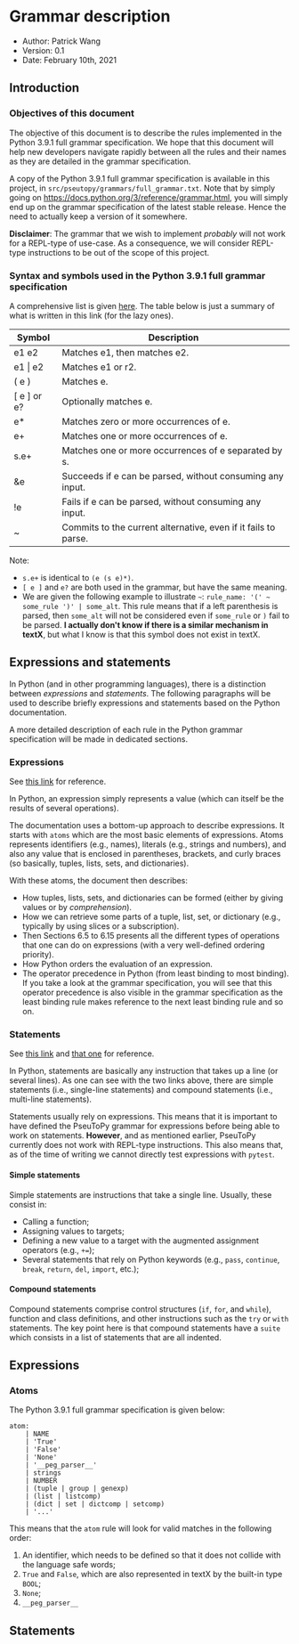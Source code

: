 # Grammar description

- Author: Patrick Wang
- Version: 0.1
- Date: February 10th, 2021

## Introduction

### Objectives of this document

The objective of this document is to describe the rules implemented in the Python 3.9.1 full grammar
specification. We hope that this document will help new developers navigate rapidly between all the rules and
their names as they are detailed in the grammar specification.

A copy of the Python 3.9.1 full grammar specification is available in this project, in
`src/pseutopy/grammars/full_grammar.txt`. Note that by simply going on
https://docs.python.org/3/reference/grammar.html, you will simply end up on the grammar specification of the
latest stable release. Hence the need to actually keep a version of it somewhere.


**Disclaimer**: The grammar that we wish to implement _probably_ will not work for a REPL-type of use-case. As
a consequence, we will consider REPL-type instructions to be out of the scope of this project.

### Syntax and symbols used in the Python 3.9.1 full grammar specification

A comprehensive list is given [here](https://www.python.org/dev/peps/pep-0617/#grammar-expressions). The table
below is just a summary of what is written in this link (for the lazy ones).

| Symbol      | Description                                                    |
|-------------|----------------------------------------------------------------|
| e1 e2       | Matches e1, then matches e2.                                   |
| e1 \| e2    | Matches e1 or r2.                                              |
| ( e )       | Matches e.                                                     |
| [ e ] or e? | Optionally matches e.                                          |
| e*          | Matches zero or more occurrences of e.                         |
| e+          | Matches one or more occurrences of e.                          |
| s.e+        | Matches one or more occurrences of e separated by s.           |
| &e          | Succeeds if e can be parsed, without consuming any input.      |
| !e          | Fails if e can be parsed, without consuming any input.         |
| ~           | Commits to the current alternative, even if it fails to parse. |

Note:

- `s.e+` is identical to `(e (s e)*)`.
- `[ e ]` and `e?` are both used in the grammar, but have the same meaning.
- We are given the following example to illustrate `~`: `rule_name: '(' ~ some_rule ')' | some_alt`. This rule
  means that if a left parenthesis is parsed, then `some_alt` will not be considered even if `some_rule` or
  `)` fail to be parsed. **I actually don't know if there is a similar mechanism in textX**, but what I know
  is that this symbol does not exist in textX.

## Expressions and statements

In Python (and in other programming languages), there is a distinction between _expressions_ and _statements_.
The following paragraphs will be used to describe briefly expressions and statements based on the Python
documentation.

A more detailed description of each rule in the Python grammar specification will be made in dedicated sections.

### Expressions

See [this link](https://docs.python.org/3/reference/expressions.html) for reference.

In Python, an expression simply represents a value (which can itself be the results of several operations).

The documentation uses a bottom-up approach to describe expressions. It starts with `atoms` which are the most
basic elements of expressions. Atoms represents identifiers (e.g., names), literals (e.g., strings and
numbers), and also any value that is enclosed in parentheses, brackets, and curly braces (so basically,
tuples, lists, sets, and dictionaries).

With these atoms, the document then describes:

- How tuples, lists, sets, and dictionaries can be formed (either by giving values or by _comprehension_).
- How we can retrieve some parts of a tuple, list, set, or dictionary (e.g., typically by using slices or a
  subscription).
- Then Sections 6.5 to 6.15 presents all the different types of operations that one can do on expressions
  (with a very well-defined ordering priority).
- How Python orders the evaluation of an expression.
- The operator precedence in Python (from least binding to most binding). If you take a look at the grammar
  specification, you will see that this operator precedence is also visible in the grammar specification as
  the least binding rule makes reference to the next least binding rule and so on.

### Statements

See [this link](https://docs.python.org/3/reference/simple_stmts.html) and [that
one](https://docs.python.org/3/reference/compound_stmts.html) for reference.

In Python, statements are basically any instruction that takes up a line (or several lines). As one can see
with the two links above, there are simple statements (i.e., single-line statements) and compound statements
(i.e., multi-line statements).

Statements usually rely on expressions. This means that it is important to have defined the PseuToPy grammar
for expressions before being able to work on statements. **However**, and as mentioned earlier, PseuToPy
currently does not work with REPL-type instructions. This also means that, as of the time of writing we cannot
directly test expressions with `pytest`.

#### Simple statements

Simple statements are instructions that take a single line. Usually, these consist in:

- Calling a function;
- Assigning values to targets;
- Defining a new value to a target with the augmented assignment operators (e.g., `+=`);
- Several statements that rely on Python keywords (e.g., `pass`, `continue`, `break`, `return`, `del`,
  `import`, etc.);


#### Compound statements

Compound statements comprise control structures (`if`, `for`, and `while`), function and class definitions,
and other instructions such as the `try` or `with` statements. The key point here is that compound statements
have a `suite` which consists in a list of statements that are all indented.

## Expressions

### Atoms

The Python 3.9.1 full grammar specification is given below:

```
atom:
    | NAME
    | 'True' 
    | 'False' 
    | 'None' 
    | '__peg_parser__' 
    | strings
    | NUMBER
    | (tuple | group | genexp)
    | (list | listcomp)
    | (dict | set | dictcomp | setcomp)
    | '...' 
```

This means that the `atom` rule will look for valid matches in the following order:

1. An identifier, which needs to be defined so that it does not collide with the language safe words;
2. `True` and `False`, which are also represented in textX by the built-in type `BOOL`;
3. `None`;
4. `__peg_parser__`


## Statements
